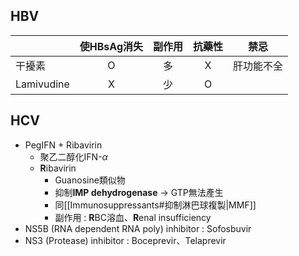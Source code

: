 ## HBV
|            | 使HBsAg消失 | 副作用 | 抗藥性 |    禁忌    |
|------------|:-----------:|:------:|:------:|:----------:|
| 干擾素     |      O      |   多   |    X   | 肝功能不全 |
| Lamivudine |      X      |   少   |    O   |            |
## HCV
- PegIFN + Ribavirin
	- 聚乙二醇化IFN-$\alpha$
	- **R**ibavirin
		- Guanosine類似物
		- 抑制**IMP dehydrogenase** -> GTP無法產生
		- 同[[Immunosuppressants#抑制淋巴球複製|MMF]]
		- 副作用 : **R**BC溶血、**R**enal insufficiency
- NS5B (RNA dependent RNA poly) inhibitor : Sofosbuvir
- NS3 (Protease) inhibitor : Boceprevir、Telaprevir